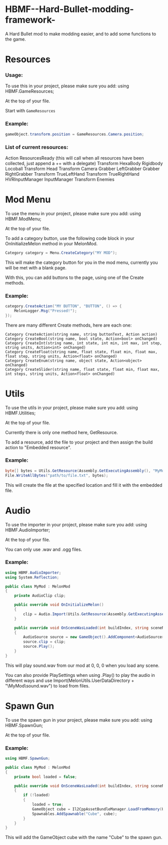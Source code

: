 # HBMF--Hard-Bullet-modding-framework-

A Hard Bullet mod to make modding easier, and to add some functions to the game.

# Resources

### Usage:

To use this in your project, please make sure you add:
using HBMF.GameResources;

At the top of your file.

Start with `GameResources`

### Example:
```cs
gameObject.transform.position = GameResources.Camera.position;
```

### List of current resources:
Action ResourcesReady (this will call when all resources have been collected, just append a += with a delegate)
Transform HexaBody
Rigidbody Locoball
Transform Head
Transform Camera
Grabber LeftGrabber
Grabber RightGrabber
Transform TrueLeftHand
Transform TrueRightHand
HVRInputManager InputManager
Transform Enemies

# Mod Menu

To use the menu in your project, please make sure you add:
using HBMF.ModMenu;

At the top of your file.

To add a category button, use the following code block in your OnInitializeMelon method in your MelonMod.
```cs
Category category = Menu.CreateCategory("MY MOD");
```

This will make the category button for you in the mod menu, currently you will be met with a blank page.


With this, you can add buttons to the page, using one of the Create methods.

### Example:
```cs
category.CreateAction("MY BUTTON", "BUTTON", () => {
	MelonLogger.Msg("Pressed!");
});
```

There are many different Create methods, here are each one:
```
Category CreateAction(string name, string buttonText, Action action)
Category CreateBool(string name, bool state, Action<bool> onChanged)
Category CreateInt(string name, int state, int min, int max, int step, string units, Action<int> onChanged)
Category CreateFloat(string name, float state, float min, float max, float step, string units, Action<float> onChanged)
Category CreateEnum(string name, object state, Action<object> onChanged)
Category CreateSlider(string name, float state, float min, float max, int steps, string units, Action<float> onChanged)
```

# Utils

To use the utils in your project, please make sure you add:
using HBMF.Utilities;

At the top of your file.

Currently there is only one method here, GetResource.

To add a resource, add the file to your project and then assign the build action to "Embedded resource".

### Example:
```cs
byte[] bytes = Utils.GetResource(Assembly.GetExecutingAssembly(), "MyMod.file.txt"));
File.WriteAllBytes("path/to/file.txt", bytes);
```
This will create the file at the specified location and fill it with the embedded file.

# Audio

To use the importer in your project, please make sure you add:
using HBMF.AudioImporter;

At the top of your file.

You can only use .wav and .ogg files.

### Example:
```cs
using HBMF.AudioImporter;
using System.Reflection;

public class MyMod : MelonMod
{
    private AudioClip clip;

    public override void OnInitializeMelon()
	{
        clip = Audio.Import(Utils.GetResource(Assembly.GetExecutingAssembly(), "MyMod.sound.wav"));
    }

    public override void OnSceneWasLoaded(int buildIndex, string sceneName)
	{
        AudioSource source = new GameObject().AddComponent<AudioSource>();
        source.clip = clip;
        source.Play();
    }
}
```
This will play sound.wav from our mod at 0, 0, 0 when you load any scene.

You can also provide PlaySettings when using .Play() to play the audio in different ways and use Import(MelonUtils.UserDataDirectory + "\\MyMod\\sound.wav") to load from files.

# Spawn Gun

To use the spawn gun in your project, please make sure you add:
using HBMF.SpawnGun;

At the top of your file.

### Example:
```cs
using HBMF.SpawnGun;

public class MyMod : MelonMod
{
	private bool loaded = false;

	public override void OnSceneWasLoaded(int buildIndex, string sceneName)
	{
		if (!loaded)
		{
			loaded = true;
			GameObject cube = Il2CppAssetBundleManager.LoadFromMemory(Utils.GetResource(Assembly.GetExecutingAssembly(), "MyMod.mymod.assets")).LoadAsset<GameObject>("Cube.prefab");
			Spawnables.AddSpawnable("Cube", cube);
		}
	}
}
```
This will add the GameObject cube with the name "Cube" to the spawn gun.
